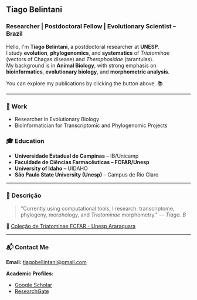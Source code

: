 ## Tiago Belintani
### Researcher | Postdoctoral Fellow | Evolutionary Scientist – Brazil

Hello, I'm **Tiago Belintani**, a postdoctoral researcher at **UNESP**.  
I study **evolution**, **phylogenomics**, and **systematics** of *Triatominae* (vectors of Chagas disease) and *Theraphosidae* (tarantulas).  
My background is in **Animal Biology**, with strong emphasis on **bioinformatics**, **evolutionary biology**, and **morphometric analysis**.

You can explore my publications by clicking the button above. 📚

---

### 🧬 Work
- Researcher in Evolutionary Biology
- Bioinformatician for Transcriptomic and Phylogenomic Projects

### 🎓 Education
- **Universidade Estadual de Campinas** – IB/Unicamp
- **Faculdade de Ciências Farmacêuticas – FCFAR/Unesp**
- **University of Idaho** – UIDAHO
- **São Paulo State University (Unesp)** – Campus de Rio Claro

---

### 🧠 Descrição
> "Currently using computational tools, I research: transcriptome, phylogeny, morphology, and *Triatominae* morphometry."
— *Tiago. B*

🔗 [Coleção de Triatominae FCFAR - Unesp Araraquara](https://www2.fcfar.unesp.br/#!/triatominae)

---

### 📬 Contact Me
**Email:** [tiagobellintani@gmail.com](mailto:tiagobellintani@gmail.com)

**Academic Profiles:**
- [Google Scholar](https://scholar.google.com/citations?user=Ah8QjuIAAAAJ&hl=pt-BR)
- [ResearchGate](https://www.researchgate.net/profile/Tiago-Belintani?ev=hdr_xprf)

